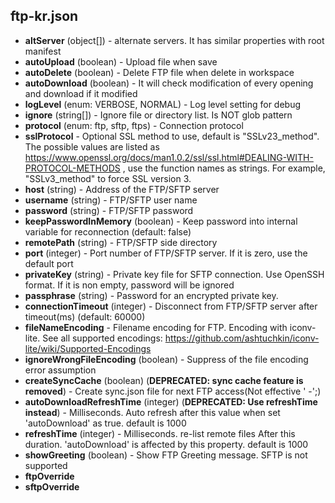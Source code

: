 ## ftp-kr.json
* **altServer** (object[]) - alternate servers. It has similar properties with root manifest
* **autoUpload** (boolean) - Upload file when save
* **autoDelete** (boolean) - Delete FTP file when delete in workspace
* **autoDownload** (boolean) - It will check modification of every opening and download if it modified
* **logLevel** (enum: VERBOSE, NORMAL) - Log level setting for debug
* **ignore** (string[]) - Ignore file or directory list. Is NOT glob pattern
* **protocol** (enum: ftp, sftp, ftps) - Connection protocol
* **sslProtocol**  -  Optional SSL method to use, default is "SSLv23_method". The possible values are listed as https://www.openssl.org/docs/man1.0.2/ssl/ssl.html#DEALING-WITH-PROTOCOL-METHODS , use the function names as strings. For example, "SSLv3_method" to force SSL version 3.
* **host** (string) - Address of the FTP/SFTP server
* **username** (string) - FTP/SFTP user name
* **password** (string) - FTP/SFTP password
* **keepPasswordInMemory** (boolean) - Keep password into internal variable for reconnection (default: false)
* **remotePath** (string) - FTP/SFTP side directory
* **port** (integer) - Port number of FTP/SFTP server. If it is zero, use the default port
* **privateKey** (string) - Private key file for SFTP connection. Use OpenSSH format. If it is non empty, password will be ignored
* **passphrase** (string) - Password for an encrypted private key.
* **connectionTimeout** (integer) - Disconnect from FTP/SFTP server after timeout(ms) (default: 60000)
* **fileNameEncoding**  - Filename encoding for FTP. Encoding with iconv-lite.
 See all supported encodings: https://github.com/ashtuchkin/iconv-lite/wiki/Supported-Encodings
* **ignoreWrongFileEncoding** (boolean) - Suppress of the file encoding error assumption
* **createSyncCache** (boolean) (**DEPRECATED: sync cache feature is removed**) - Create sync.json file for next FTP access(Not effective ' -';)
* **autoDownloadRefreshTime** (integer) (**DEPRECATED: Use refreshTime instead**) - Milliseconds. Auto refresh after this value when set 'autoDownload' as true. default is 1000
* **refreshTime** (integer) - Milliseconds. re-list remote files After this duration. 'autoDownload' is affected by this property. default is 1000
* **showGreeting** (boolean) - Show FTP Greeting message. SFTP is not supported
* **ftpOverride** 
* **sftpOverride** 
